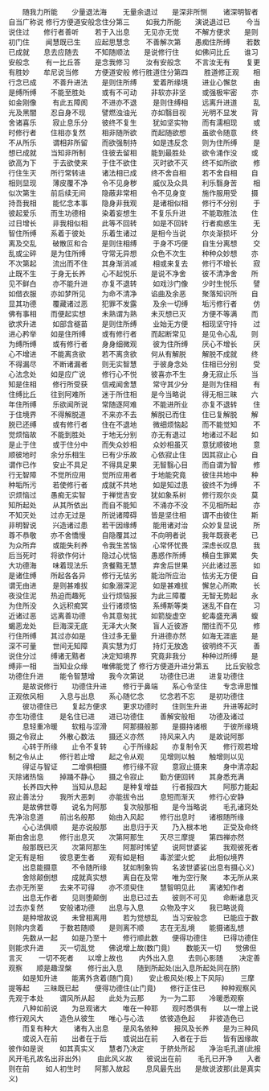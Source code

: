 <!-- { "loadSidebar": true } -->
　　随我力所能　　少量退法海
　　无量余退过　　是深非所恻
　　诸深明智者　　自当广称说
修行方便道安般念住分第三
　　如我力所能　　演说退过已
　　今当说住过　　修行者善听
　　若于入出息　　无见亦无觉
　　不解方便求　　是则初门住
　　闻慧既已生　　应起思慧念
　　不善解次第　　愚痴住所缚
　　若数已成就　　息去应随去
　　不知随顺法　　是说修行住
　　如佛问比丘　　谁习安般念
　　有一比丘答　　是念我修习
　　汝有安般念　　不言汝无有
　　复更有胜妙　　牟尼说当修
　　方便道安般
修行胜道住分第四
　　胜道修正观　　相行念已成
　　不善升进法　　是则住所缚
　　爱着所缘境　　进业心懈怠
　　由是缚所缚　　不能至胜处
　　或有不可动　　非软亦非坚
　　或强极牢密　　亦如金刚像
　　有此五障阂　　不进亦不退
　　是则住缚相　　远离升进道
　　乱光及黑闇　　忍自身不现
　　譬燃浊油光　　亦如翳目视
　　光明不显发　　背舍诸喜乐
　　寂止息乐分　　彼终不复生
　　犹如坚实物　　而有濡相现
　　或时修行者　　住相亦复然
　　相非随所欲　　而起随欲想
　　虽欲令随意　　终不从所乐
　　谓相非所留　　而欲强制持
　　如是违反念　　则为住所缚
　　是想已成就　　当知非所制
　　住彼去留相　　能到最胜处
　　欲令涌作没　　或欲高为下
　　于去欲使来　　于住不欲住
　　灭时欲不灭　　终不如所欲
　　修行住生灭　　所行常转进
　　诸法相已成　　终不舍自相
　　若不舍自相　　自相则显现
　　薄皮覆不净　　令不见身秽
　　威仪及众具　　利乐翳身苦
　　相似次第生　　前后续无间
　　隐蔽非常相　　令不见身变
　　施作服用受　　摄持吾我相
　　能忆念本事　　隐身非我观
　　是诸相似相　　修行不分别
　　于彼起爱乐　　而生功德相
　　染着妄想生　　不复乐升进
　　不能取胜法　　住过日增长
　　非我相似相　　此等不回转
　　如是不回转　　行者痴惑生
　　无智住所缚　　系着于彼处
　　乐着生诸过　　是相今当说
　　尔炎渐损坏　　分离及交乱
　　破散叵和合　　是则住相缚
　　于身不巧便　　自生分离想
　　交乱或尘碎　　是为住所缚
　　守常无异想　　众色不次生
　　种种众妙想　　亦不次第起
　　流出而不住　　其身渐消减
　　相或来复去　　修行不增长
　　寂止既不生　　于身无长养
　　心不起悦乐　　是说不净舍
　　彼不清净舍　　所见不鲜白
　　亦不能升进　　亦复不退转
　　如戏沙门像　　少时生悦乐
　　譬如借衣服　　亦如梦所见
　　为命不清净　　谄曲及余恶
　　聚落知识所　　自显其功德
　　覆藏诸过恶　　犯罪不发露
　　及余一切缚　　垢污修行者
　　仿佛有事相　　而便起实想
　　未熟谓为熟　　未灭想已灭
　　方便不等满　　而欲求升进
　　如部含穟苗　　是则住所缚
　　业始无方便　　相现坚守持
　　过进心矜举　　如是住所缚
　　或有修行者　　而起断常见
　　是见令心乱　　则为缚所缚
　　或有修行者　　身身细微观
　　彼为住所缚　　厌心不增长
　　厌心不增进　　不能离贪欲
　　若不离贪欲　　何从有解脱
　　解脱不成就　　终不得漏尽
　　不断诸漏者　　则无实智慧
　　于彼身念处　　住相已分别
　　受心法念处　　如是应广说
　　修行心不悦　　彼喜亦不生
　　身无寂止乐　　当知是住相
　　修行所受获　　信戒闻舍慧
　　常守其少分　　是则为住相
　　有住缚比丘　　往到阿难所
　　迷于所住相　　是今当略说
　　得无相三昧　　六年住所缚
　　乐欲闻所说　　常随逐阿难
　　不能进所业　　亦复不退转
　　住于住境界　　不得解脱道
　　不来亦不去　　解脱已而住
　　住已复解脱　　解脱已还缚
　　或有修行者　　住在不退地
　　微细烦恼起　　而不能觉知
　　不觉烦恼故　　不能到胜处
　　于地无分别　　亦无有退过
　　地诸过不起　　如是止于住
　　或于住分中　　而失众妙相
　　众妙相虽灭　　意犹顺彼地
　　意顺彼地时　　余分乐相生
　　已有少乐故　　心依寂止住
　　因其寂止心　　自谓作已作
　　安止不具足　　不得具足果
　　无智翳心目　　而自谓为智
　　修行无智障　　不觉所应用
　　觉所应用者　　于地能究竟
　　彼住共地中　　种种垢所污
　　若使修行者　　成就不共地
　　如是知过患　　彼终不为缚
　　不识烦恼过　　愚痴无实智
　　于禅觉吉安　　犹如象系树
　　修行观尔炎　　莫知所起处
　　从其所依出　　而自不能知
　　不涌亦不没　　不见相所起
　　亦不知灭处　　过亦无过是
　　所说诸障碍　　皆是坚住相
　　谓不由彼住　　斯非明智说
　　兴造诸过患　　若干因缘缚
　　能用诸对治　　众妙复显说
　　所尊不恭敬　　亦不舍憍慢
　　自隐覆其过　　不向明者说
　　我年既衰老　　已为众所弃
　　或能失利养　　令我生苦恼
　　心常怀忧畏　　深虑长叹息
　　我后当死时　　将欲作何计
　　隐过心忧恼　　愚惑作所缚
　　横自生罪累　　失大功德海
　　味着现法乐　　贪餐黠无慧
　　弃舍后世果　　兴此诸过恶
　　如是诸住缚　　所起各各异
　　修行无怯劣　　能治所应治
　　怯劣无方便　　自谓无由进
　　是则甚难拔　　如象溺深泥
　　如是甚难拔　　懈怠心所欺
　　长夜没住泥　　热迫而趣死
　　业行烦恼报　　为此三障覆
　　无智无势起　　永为住所没
　　久远积痴冥　　业行诸烦恼
　　系缚斯等类　　迷乱不自在
　　习近诸过恶　　远离善功德
　　令其意匆扰　　如箭旋虚空
　　蛇毒盛充满　　蝮蝎恶龙处
　　巨海深无底　　无泽大火聚
　　盲人近彼游　　闇往而不见
　　修行住所缚　　其过亦如是
　　住过多无量　　升进德亦然
　　如海无涯底　　是深不可量
　　世间无知障　　真实慧为灯
　　持灯无放逸　　彼明终不灭
　　善说住分过　　缚诸无黠者
　　决定知境界　　究竟非我分
　　种种过所缚　　是缚非一相
　　当知业众缘　　唯佛能觉了
修行方便道升进分第五
　　比丘安般念　　功德住升进
　　能令智慧增　　我今次第说
　　功德住已进　　进复功德住
　　是故说修行　　功德住升进
　　修行于鼻端　　系心令坚住
　　专念谛思惟　　正观依风相
　　入息与出息　　系心随忆念
　　忆念若不忘　　是初功德住
　　彼功德住已　　复起方便求
　　更求功德时　　住则生升进
　　升进等起时　　亦生功德住
　　是名住已进　　进已功德住
　　善解安般相　　功德及诸过
　　息轻重冷暖　　软粗与涩滑
　　阿那摄般那　　是摄持诸根
　　于彼所缘境　　摄之令寂止
　　外散心数法　　摄还义亦然
　　持风来入内　　是故说阿那
　　心转于所缘　　止令不复转
　　心于所缘起　　亦复制令灭
　　修行观若增　　制之令从止
　　修行若止增　　起之令从观
　　见增则以触　　触增则以见
　　得证与智证　　二增俱相摄
　　修行缘不寂　　意寂止摄来
　　身中清凉起　　灭除诸热恼
　　掉踊不静心　　摄之令寂止
　　勤方便回转　　其身悉充满
　　长养四大种　　当知从息起
　　是种复增益　　行者报四大
　　阿那力能起　　寂止善法分
　　我所大恶刺　　亦能拔令出
　　息短而渐灭　　修行心安静
　　是故佛世尊　　说名为阿那
　　复次般那相　　是今当略说
　　毛孔诸窍处　　先净治息道
　　前出名般那　　始由入风起
　　修行出息时　　诸根随所缘
　　心心法俱顺　　是亦说般那
　　出息归于灭　　乃入根本地
　　正受及命终　　斯由舍出息
　　修行出息灭　　次第阿那生
　　灭尽三摩提　　第四禅亦然
　　般那既已灭　　次第阿那生
　　阿那时悕望　　说阿世婆娑
　　我观彼死者　　定无有是相
　　彼息更生者　　观有如是相
　　毒淤埿火蛇　　此相似境界
　　出息能摄意　　不令随所缘
　　犹如制象钩　　名波世婆娑(出息有摄心义)
　　舍除颠倒想　　成就真实想
　　离自在及常　　唯为空行聚
　　本无所从来　　去亦无所至
　　去来不可得　　亦不须臾住
　　慧智明见此　　离诸知作者
　　出息无作者　　见则堕颠倒
　　出息已过去　　彼则不可见
　　命断诸息灭　　过去亦复然
　　安般诸功德　　出息与入息
　　众物及字义　　我已略说竟
　　是种增故说　　未曾相离用
　　若为觉想乱　　当习安般念
　　已能应于数　　则除内贪着
　　于数若随顺　　是则离不顺
　　志在无乱境　　能摄诸乱想
　　先数从一起　　如是乃至十
　　修行顺此数　　便得功德住
　　已得功德住　　则能求升进
　　灭一切乱觉　　佛说增上故(数门竟)
　　数能灭一切　　觉佛但言灭
　　一切不死者　　以增上故也
　　内外出入息　　去则心影随
　　决定善观察　　顺是趣涅槃
　　修行出入息　　随到所起处(出入息所起处同在脐)
　　如是知升进　　能离外贪着(随门竟)
　　安止极风处(极上下风际)
　　三摩提等起　　三昧既已起
　　便得功德住(止门竟)　　修行正住已
　　种种观察风　　先观于本处
　　谓风所从起　　此处为云那
　　为一为二耶　　冷暖悉观察
　　八种如前说　　为总观诸大
　　唯在一种耶　　观时悉俱有
　　以一增上说　　修行观风大
　　造色从彼生　　唯心与心法
　　依彼造色起　　非彼造色已
　　而复有种大
　　诸有入出息　　是风名依种
　　报风及长养　　是为三种风
　　或说入在前　　出者在于后
　　或说出在前　　入者在于后
　　皆有因缘故　　彼作如是说
　　如其真实义　　慧者乃决定
　　于脐处所起　　净治毛孔道(此报风开毛孔故名出非出外)
　　由此风义故　　彼说出在前
　　毛孔已开净　　入者则在前
　　如人初生时　　阿那入故起
　　息风最先出　　是故说波那(此是真实义)

